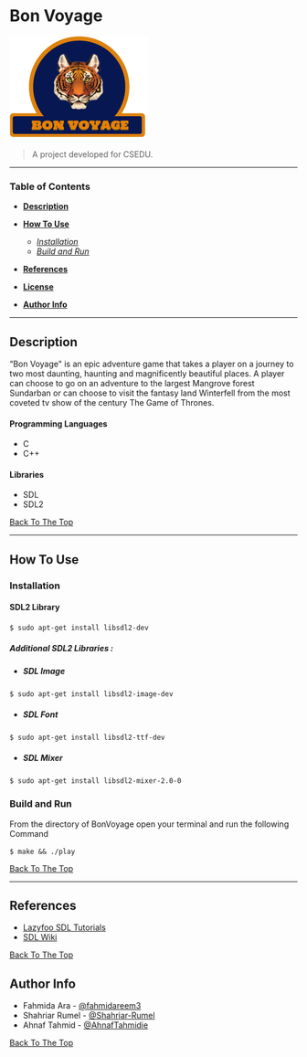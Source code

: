 # Bon Voyage

![Project Image](images/bonvoyagelogo.png)

> A project developed for CSEDU.

---

### Table of Contents

- **[Description](#description)**
- **[How To Use](#how-to-use)**

  - _[Installation](#installation)_
  - _[Build and Run](#Build-and-Run)_

- **[References](#references)**
- **[License](#license)**
- **[Author Info](#author-info)**

---

## Description

“Bon Voyage" is an epic adventure game that takes a player on a journey to two most daunting, haunting and magnificently beautiful places. A player can choose to go on an adventure to the largest Mangrove forest Sundarban or can choose to visit the fantasy land Winterfell from the most coveted tv show of the century The Game of Thrones.

#### Programming Languages

- C
- C++

#### Libraries

- SDL
- SDL2

[Back To The Top](#BonVoyage)

---

## How To Use

### **Installation**

#### **SDL2 Library**

```console
$ sudo apt-get install libsdl2-dev
```

##### **Additional SDL2 Libraries :**

- ##### SDL Image

```console
$ sudo apt-get install libsdl2-image-dev
```

- ##### SDL Font

```console
$ sudo apt-get install libsdl2-ttf-dev
```

- ##### SDL Mixer

```console
$ sudo apt-get install libsdl2-mixer-2.0-0
```

### **Build and Run**

From the directory of BonVoyage open your terminal and run the following Command

```console
$ make && ./play
```

[Back To The Top](#BonVoyage)

---

## References

- [Lazyfoo SDL Tutorials](https://lazyfoo.net/tutorials/SDL/index.php)
- [SDL Wiki](https://wiki.libsdl.org/Tutorials)

[Back To The Top](#BonVoyage)

## Author Info

- Fahmida Ara - [@fahmidareem3](https://github.com/fahmidareem3)
- Shahriar Rumel - [@Shahriar-Rumel](https://github.com/Shahriar-Rumel)
- Ahnaf Tahmid - [@AhnafTahmidie](https://github.com/AhnafTahmidie)

[Back To The Top](#BonVoyage)
